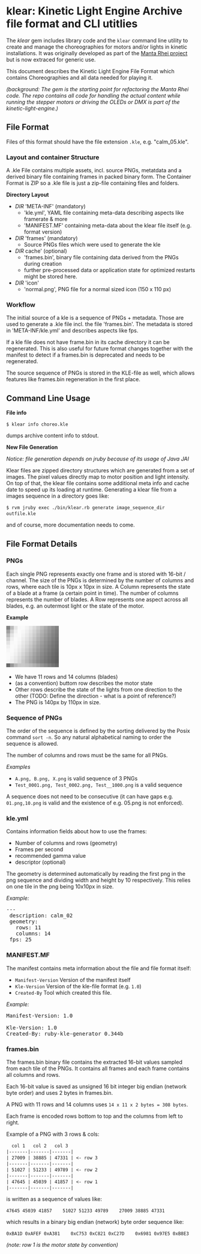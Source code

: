 # klear: Kinetic Light Engine Archive file format and CLI utitlies

The *klear* gem includes library code and the `klear` command line utility to
create and manage the choreographies for motors and/or lights in kinetic
installations. It was originally developed as part of the [Manta Rhei
project][1] but is now extraced for generic use.  

[1]: http://www.artcom.de/en/projects/project/detail/manta-rhei/

This document describes the Kinetic Light Engine File Format which contains
Choreographies and all data needed for playing it.

*(background: The gem is the starting point for refactoring the Manta Rhei
code. The repo contains all code for handling the actual content while running
the stepper motors or driving the OLEDs or DMX is part of the
kinetic-light-engine.)*

## File Format

Files of this format should have the file extension `.kle`, e.g.
"calm_05.kle".

### Layout and container Structure

A .kle File contains multiple assets, incl. source PNGs, metatdata and a
derived binary file containing frames in packed binary form. The Container
Format is ZIP so a .kle file is just a zip-file containing files and folders.

**Directory Layout**

+ *DIR* 'META-INF' (mandatory)
    + 'kle.yml', YAML file containing meta-data describing aspects like
      framerate & more
    + 'MANIFEST.MF' containing meta-data about the klear file itself (e.g.
      format version)
+ *DIR* 'frames' (mandatory)
    + Source PNGs files which were used to generate the kle
+ *DIR* cache' (optional)
    + 'frames.bin', binary file containing data derived from the PNGs during
      creation
    + further pre-processed data or application state for optimized restarts
      might be stored here.
+ *DIR* 'icon'
    + 'normal.png', PNG file for a normal sized icon (150 x 110 px)

### Workflow

The initial source of a kle is a sequence of PNGs + metadata. Those are used
to generate a .kle file incl. the file 'frames.bin'. The metadata is stored in
'META-INF/kle.yml' and describes aspects like fps.

If a kle file does not have frame.bin in its cache directory it can be
regenerated. This is also useful for future format changes together with the
manifest to detect if a frames.bin is deprecated and needs to be regenerated.

The source sequence of PNGs is stored in the KLE-file as well, which allows
features like frames.bin regeneration in the first place.

## Command Line Usage

**File info**

    $ klear info choreo.kle

dumps archive content info to stdout.
 
**New File Generation**

*Notice: file generation depends on jruby because of its usage of Java JAI*

Klear files are zipped directory structures which are generated from a set of
images. The pixel values directly map to motor position and light intensity.
On top of that, the klear file contains some additional meta info and cache
date to speed up its loading at runtime. Generating a klear file from a images
sequence in a directory goes like:

    $ rvm jruby exec ./bin/klear.rb generate image_sequence_dir outfile.kle
    
and of course, more documentation needs to come.

## File Format Details

### PNGs

Each single PNG represents exactly one frame and is stored with 16-bit /
channel. The size of the PNGs is determined by the number of columns and rows,
where each tile is 10px x 10px in size. A Column represents the state of a
blade at a frame (a certain point in time). The number of columns represents
the number of blades. A Row represents one aspect across all blades, e.g. an
outermost light or the state of the motor.

**Example**

![Waves_00129.png](spec/fixtures/kle_generate/Waves/Waves_00129.png)

* We have 11 rows and 14 columns (blades)
* (as a convention) buttom row describes the motor state
* Other rows describe the state of the lights from one direction to the
  other (TODO: Define the direction - what is a point of reference?)
* The PNG is 140px by 110px in size.

### Sequence of PNGs

The order of the sequence is defined by the sorting delivered by the Posix
command `sort -n`. So any natural alphabetical naming to order the sequence is
allowed.

The number of columns and rows must be the same for all PNGs.

*Examples*

* `A.png, B.png, X.png` is valid sequence of 3 PNGs
* `Test_0001.png, Test_0002.png, Test__1000.png` is a valid sequence

A sequence does not need to be consecutive (it can have gaps e.g.
`01.png,10.png` is valid and the existence of e.g. 05.png is not enforced).

### kle.yml

Contains information fields about how to use the frames:

 * Number of columns and rows (geometry)
 * Frames per second
 * recommended gamma value
 * descriptor (optional)

The geometry is determined automatically by reading the first png in the png
sequence and dividing width and height by 10 respectively. This relies on one
tile in the png being 10x10px in size.

*Example:*
<pre>
---
 description: calm_02
 geometry:
   rows: 11
   columns: 14
 fps: 25
</pre>

### MANIFEST.MF

The manifest contains meta information about the file and file format itself:

 * `Manifest-Version` Version of the manifest itself
 * `Kle-Version` Version of the kle-file format (e.g. `1.0`)
 * `Created-By` Tool which created this file.

*Example:*

<pre>
Manifest-Version: 1.0

Kle-Version: 1.0
Created-By: ruby-kle-generator 0.344b
</pre>

### frames.bin

The frames.bin binary file contains the extracted 16-bit values sampled from
each tile of the PNGs. It contains all frames and each frame contains all
columns and rows.

Each 16-bit value is saved as unsigned 16 bit integer big endian (network byte
order) and uses 2 bytes in frames.bin.

A PNG with 11 rows and 14 columns uses `14 x 11 x 2 bytes = 308 bytes`.

Each frame is encoded rows bottom to top and the columns from left to right.

Example of a PNG with 3 rows & cols:

      col 1   col 2   col 3
    |-------|-------|-------|
    | 27009 | 38885 | 47331 | <- row 3
    |-------|-------|-------|
    | 51027 | 51233 | 49789 | <- row 2
    |-------|-------|-------|
    | 47645 | 45039 | 41857 | <- row 1
    |-------|-------|-------|

is written as a sequence of values like:

    47645 45039 41857    51027 51233 49789    27009 38885 47331


which results in a binary big endian (network) byte order sequence like:

    0xBA1D 0xAFEF 0xA381    0xC753 0xC821 0xC27D    0x6981 0x97E5 0xB8E3

*(note: row 1 is the motor state by convention)*
